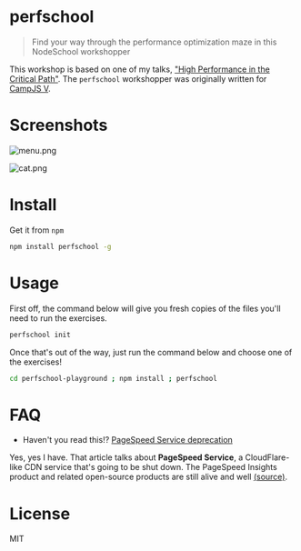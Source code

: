 # perfschool

> Find your way through the performance optimization maze in this NodeSchool workshopper

This workshop is based on one of my talks, ["High Performance in the Critical Path"][3]. The `perfschool` workshopper was originally written for [CampJS V][4].

# Screenshots

![menu.png][1]

![cat.png][2]

# Install

Get it from `npm`

```bash
npm install perfschool -g
```

# Usage

First off, the command below will give you fresh copies of the files you'll need to run the exercises.

```bash
perfschool init
```

Once that's out of the way, just run the command below and choose one of the exercises!

```bash
cd perfschool-playground ; npm install ; perfschool
```

# FAQ

- Haven't you read this!? [PageSpeed Service deprecation][5]

Yes, yes I have. That article talks about **PageSpeed Service**, a CloudFlare-like CDN service that's going to be shut down. The PageSpeed Insights product and related open-source products are still alive and well [(source)][6].

# License

MIT

[1]: https://github.com/bevacqua/perfschool/blob/master/resources/menu.png
[2]: https://github.com/bevacqua/perfschool/blob/master/resources/cat.png
[3]: https://speakerdeck.com/bevacqua/high-performance-in-the-critical-path
[4]: http://v.campjs.com/#high-performance
[5]: https://developers.google.com/speed/pagespeed/service/Deprecation
[6]: https://news.ycombinator.com/item?id=9500195
